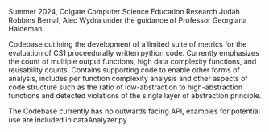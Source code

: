 Summer 2024, Colgate Computer Science Education Research
Judah Robbins Bernal, Alec Wydra
under the guidance of Professor Georgiana Haldeman

Codebase outlining the development of a limited suite of metrics for the evaluation of CS1 proceedurally written python code.
Currently emphasizes the count of multiple output functions, high data complexity functions, and reusability counts.
Contains supporting code to enable other forms of analysis, includes per function complexity analysis and other aspects of code
structure such as the ratio of low-abstraction to high-abstraction functions and detected violations of the single layer of abstraction principle.


The Codebase currently has no outwards facing API, examples for potential use are included in dataAnalyzer.py
